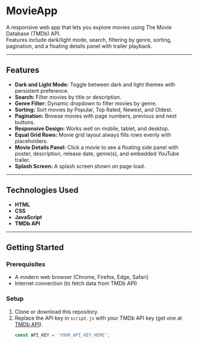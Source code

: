# MovieApp

A responsive web app that lets you explore movies using The Movie Database (TMDb) API.  
Features include dark/light mode, search, filtering by genre, sorting, pagination, and a floating details panel with trailer playback.

---

## Features

- **Dark and Light Mode:** Toggle between dark and light themes with persistent preference.
- **Search:** Filter movies by title or description.
- **Genre Filter:** Dynamic dropdown to filter movies by genre.
- **Sorting:** Sort movies by Popular, Top Rated, Newest, and Oldest.
- **Pagination:** Browse movies with page numbers, previous and next buttons.
- **Responsive Design:** Works well on mobile, tablet, and desktop.
- **Equal Grid Rows:** Movie grid layout always fills rows evenly with placeholders.
- **Movie Details Panel:** Click a movie to see a floating side panel with poster, description, release date, genre(s), and embedded YouTube trailer.
- **Splash Screen:** A splash screen shown on page load.

---

## Technologies Used

- **HTML**  
- **CSS**  
- **JavaScript**  
- **TMDb API**  

---

## Getting Started

### Prerequisites

- A modern web browser (Chrome, Firefox, Edge, Safari)  
- Internet connection (to fetch data from TMDb API)  

### Setup

1. Clone or download this repository.
2. Replace the API key in `script.js` with your TMDb API key (get one at [TMDb API](https://www.themoviedb.org/documentation/api)).
   ```js
   const API_KEY = 'YOUR_API_KEY_HERE';

